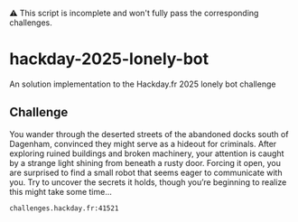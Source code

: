 ⚠️ This script is incomplete and won't fully pass the corresponding challenges.

# hackday-2025-lonely-bot
An solution implementation to the Hackday.fr 2025 lonely bot challenge

## Challenge

You wander through the deserted streets of the abandoned docks south of Dagenham, convinced they might serve as a hideout for criminals. After exploring ruined buildings and broken machinery, your attention is caught by a strange light shining from beneath a rusty door. Forcing it open, you are surprised to find a small robot that seems eager to communicate with you. Try to uncover the secrets it holds, though you’re beginning to realize this might take some time...

`challenges.hackday.fr:41521`
